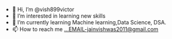 - 👋 Hi, I’m @vish899victor
- 👀 I’m interested in learning new skills
- 🌱 I’m currently learning Machine learning,Data Science, DSA. 
- 📫 How to reach me ...EMAIL-jainvishwas2011@gmail.com

<!---
vish899victor/vish899victor is a ✨ special ✨ repository because its `README.md` (this file) appears on your GitHub profile.
You can click the Preview link to take a look at your changes.
--->
